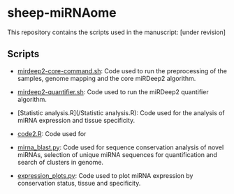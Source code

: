 # sheep-miRNAome
This repository contains the scripts used in the manuscript: [under revision]

## Scripts
* [mirdeep2-core-command.sh](/mirdeep2-core-command.sh): Code used to run the preprocessing of the samples, genome mapping and the core miRDeep2 algorithm.

* [mirdeep2-quantifier.sh](/mirdeep2-quantifier.sh): Code used to run the miRDeep2 quantifier algorithm.

* [Statistic analysis.R](/Statistic analysis.R): Code used for the analysis of miRNA expression and tissue specificity.

* [code2.R](/code2.R): Code used for  

* [mirna_blast.py](/mirna_blast.py): Code used for sequence conservation analysis of novel miRNAs, selection of unique miRNA sequences for quantification and search of clusters in genome.

* [expression_plots.py](/expression_plots.py): Code used to plot miRNA expression by conservation status, tissue and specificity.
